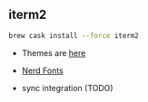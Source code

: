 
## iterm2

```bash
brew cask install --force iterm2
```

* Themes are [here](http://iterm2colorschemes.com/) 

* [Nerd Fonts](https://medium.com/the-code-review/nerd-fonts-how-to-install-configure-and-remove-programming-fonts-on-a-mac-178833b9daf3)

* sync integration (TODO)
